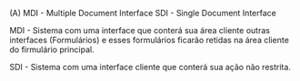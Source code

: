 (A) MDI - Multiple Document Interface
SDI - Single Document Interface

MDI - Sistema com uma interface que conterá sua área cliente outras interfaces
 (Formulários) e esses formulários ficarão retidas na área cliente do firmulário principal.

SDI - Sistema com uma interface cliente que conterá sua ação não restrita.
